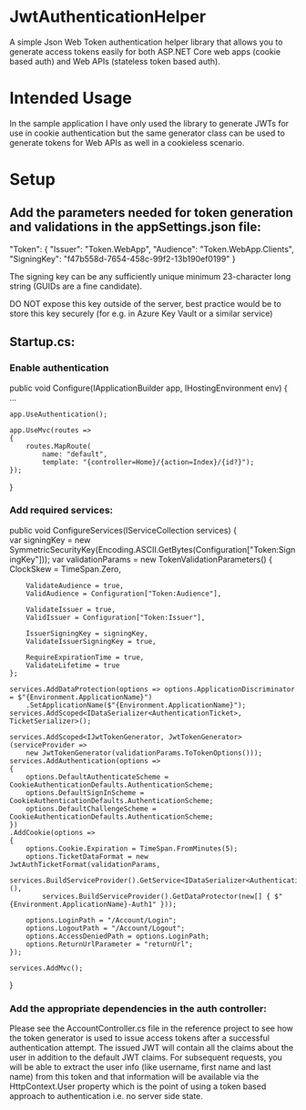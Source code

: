 # JwtAuthenticationHelper

A simple Json Web Token authentication helper library that allows you to generate access tokens easily for both ASP.NET Core web apps (cookie based auth) and Web APIs (stateless token based auth).

# Intended Usage

In the sample application I have only used the library to generate JWTs for use in cookie authentication but the same generator class can be used to generate tokens for Web APIs as well in a cookieless scenario.

# Setup

## Add the parameters needed for token generation and validations in the appSettings.json file:

"Token": {
  "Issuer": "Token.WebApp",
  "Audience": "Token.WebApp.Clients",
  "SigningKey": "f47b558d-7654-458c-99f2-13b190ef0199"
}

The signing key can be any sufficiently unique minimum 23-character long string (GUIDs are a fine candidate). 

DO NOT expose this key outside of the server, best practice would be to store this key securely (for e.g. in Azure Key Vault or a similar service)

## Startup.cs:

### Enable authentication

public void Configure(IApplicationBuilder app, IHostingEnvironment env)
{
    ...
    
    app.UseAuthentication();

    app.UseMvc(routes =>
    {
        routes.MapRoute(
            name: "default",
            template: "{controller=Home}/{action=Index}/{id?}");
    });
}

### Add required services:

public void ConfigureServices(IServiceCollection services)
{            
    var signingKey = new SymmetricSecurityKey(Encoding.ASCII.GetBytes(Configuration["Token:SigningKey"]));
    var validationParams = new TokenValidationParameters()
    {
        ClockSkew = TimeSpan.Zero,

        ValidateAudience = true,
        ValidAudience = Configuration["Token:Audience"],

        ValidateIssuer = true,
        ValidIssuer = Configuration["Token:Issuer"],

        IssuerSigningKey = signingKey,
        ValidateIssuerSigningKey = true,

        RequireExpirationTime = true,
        ValidateLifetime = true
    };
    
    services.AddDataProtection(options => options.ApplicationDiscriminator = $"{Environment.ApplicationName}")
        .SetApplicationName($"{Environment.ApplicationName}");
    services.AddScoped<IDataSerializer<AuthenticationTicket>, TicketSerializer>();

    services.AddScoped<IJwtTokenGenerator, JwtTokenGenerator>(serviceProvider =>
        new JwtTokenGenerator(validationParams.ToTokenOptions()));
    services.AddAuthentication(options =>
    {
        options.DefaultAuthenticateScheme = CookieAuthenticationDefaults.AuthenticationScheme;
        options.DefaultSignInScheme = CookieAuthenticationDefaults.AuthenticationScheme;
        options.DefaultChallengeScheme = CookieAuthenticationDefaults.AuthenticationScheme;
    })
    .AddCookie(options =>
    {        
        options.Cookie.Expiration = TimeSpan.FromMinutes(5);     
        options.TicketDataFormat = new JwtAuthTicketFormat(validationParams,
            services.BuildServiceProvider().GetService<IDataSerializer<AuthenticationTicket>>(),
            services.BuildServiceProvider().GetDataProtector(new[] { $"{Environment.ApplicationName}-Auth1" }));

        options.LoginPath = "/Account/Login";
        options.LogoutPath = "/Account/Logout";
        options.AccessDeniedPath = options.LoginPath;
        options.ReturnUrlParameter = "returnUrl";
    });

    services.AddMvc();
}

### Add the appropriate dependencies in the auth controller:

Please see the AccountController.cs file in the reference project to see how the token generator is used to issue access tokens after a successful authentication attempt. The issued JWT will contain all the claims about the user
in addition to the default JWT claims. For subsequent requests, you will be able to extract the user info (like username, first name and last name) from this token and that information will be available via the HttpContext.User
property which is the point of using a token based approach to authentication i.e. no server side state.